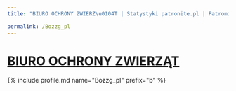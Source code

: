 ```yaml
---
title: "BIURO OCHRONY ZWIERZ\u0104T | Statystyki patronite.pl | Patromierz"

permalink: /Bozzg_pl
---
```


# [BIURO OCHRONY ZWIERZĄT](https://patronite.pl/Bozzg_pl)

{% include profile.md name="Bozzg_pl" prefix="b" %}
